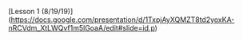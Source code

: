 [Lesson 1 (8/19/19)] (https://docs.google.com/presentation/d/1TxpjAyXQMZT8td2yoxKA-nRCVdm_XtLWQvf1m5lGoaA/edit#slide=id.p)
